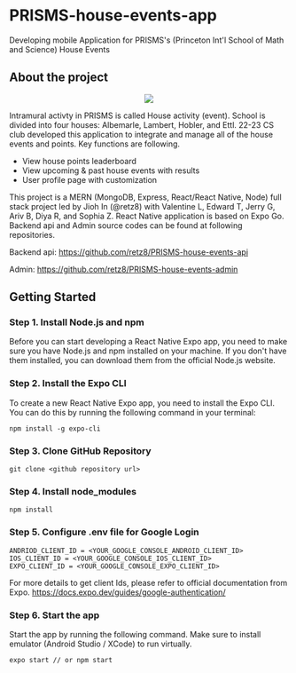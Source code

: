 # PRISMS-house-events-app

Developing mobile Application for PRISMS's (Princeton Int'l School of Math and Science) House Events

## About the project

<p align="center"><img src="https://user-images.githubusercontent.com/54821805/229265377-0f1ef712-fa24-4b94-b6e8-cb1d321a7848.png"></p>

Intramural activty in PRISMS is called House activity (event). School is divided into four houses: Albemarle, Lambert, Hobler, and Ettl.
22-23 CS club developed this application to integrate and manage all of the house events and points. Key functions are following.

- View house points leaderboard
- View upcoming & past house events with results
- User profile page with customization

This project is a MERN (MongoDB, Express, React/React Native, Node) full stack project led by Jioh In (@retz8) with Valentine L, Edward T, Jerry G, Ariv B, Diya R, and Sophia Z. React Native application is based on Expo Go.
Backend api and Admin source codes can be found at following repositories.

Backend api: https://github.com/retz8/PRISMS-house-events-api

Admin: https://github.com/retz8/PRISMS-house-events-admin

## Getting Started

### Step 1. Install Node.js and npm

Before you can start developing a React Native Expo app, you need to make sure you have Node.js and npm installed on your machine. If you don't have them installed, you can download them from the official Node.js website.

### Step 2. Install the Expo CLI

To create a new React Native Expo app, you need to install the Expo CLI. You can do this by running the following command in your terminal:

    npm install -g expo-cli

### Step 3. Clone GitHub Repository

    git clone <github repository url>

### Step 4. Install node_modules

    npm install

### Step 5. Configure .env file for Google Login

    ANDRIOD_CLIENT_ID = <YOUR_GOOGLE_CONSOLE_ANDROID_CLIENT_ID>
    IOS_CLIENT_ID = <YOUR_GOOGLE_CONSOLE_IOS_CLIENT_ID>
    EXPO_CLIENT_ID = <YOUR_GOOGLE_CONSOLE_EXPO_CLIENT_ID>

For more details to get client Ids, please refer to official documentation from Expo. https://docs.expo.dev/guides/google-authentication/

### Step 6. Start the app

Start the app by running the following command. Make sure to install emulator (Android Studio / XCode) to run virtually.

    expo start // or npm start
